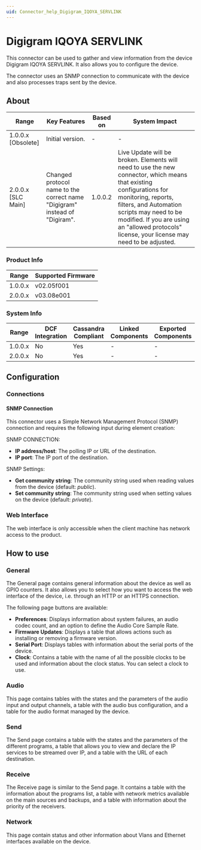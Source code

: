 ```yaml
---
uid: Connector_help_Digigram_IQOYA_SERVLINK
---
```


# Digigram IQOYA SERVLINK

This connector can be used to gather and view information from the device Digigram IQOYA SERVLINK. It also allows you to configure the device.

The connector uses an SNMP connection to communicate with the device and also processes traps sent by the device.

## About

| **Range**            | **Key Features**                                                           | **Based on** | **System Impact**                                                                                                                                                                                                                                                                          |
|----------------------|----------------------------------------------------------------------------|--------------|--------------------------------------------------------------------------------------------------------------------------------------------------------------------------------------------------------------------------------------------------------------------------------------------|
| 1.0.0.x \[Obsolete\] | Initial version.                                                           | \-           | \-                                                                                                                                                                                                                                                                                         |
| 2.0.0.x \[SLC Main\] | Changed protocol name to the correct name "Digigram" instead of "Digiram". | 1.0.0.2      | Live Update will be broken. Elements will need to use the new connector, which means that existing configurations for monitoring, reports, filters, and Automation scripts may need to be modified. If you are using an "allowed protocols" license, your license may need to be adjusted. |

### Product Info

| Range     | Supported Firmware     |
|-----------|------------------------|
| 1.0.0.x   | v02.05f001             |
| 2.0.0.x   | v03.08e001             |

### System Info

| Range     | DCF Integration     | Cassandra Compliant     | Linked Components     | Exported Components     |
|-----------|---------------------|-------------------------|-----------------------|-------------------------|
| 1.0.0.x   | No                  | Yes                     | \-                    | \-                      |
| 2.0.0.x   | No                  | Yes                     | \-                    | \-                      |

## Configuration

### Connections

#### SNMP Connection

This connector uses a Simple Network Management Protocol (SNMP) connection and requires the following input during element creation:

SNMP CONNECTION:

- **IP address/host**: The polling IP or URL of the destination.
- **IP port**: The IP port of the destination.

SNMP Settings:

- **Get community string**: The community string used when reading values from the device (default: *public*).
- **Set community string**: The community string used when setting values on the device (default: *private*).

### Web Interface

The web interface is only accessible when the client machine has network access to the product.

## How to use

### General

The General page contains general information about the device as well as GPIO counters. It also allows you to select how you want to access the web interface of the device, i.e. through an HTTP or an HTTPS connection.

The following page buttons are available:

- **Preferences**: Displays information about system failures, an audio codec count, and an option to define the Audio Core Sample Rate.
- **Firmware Updates**: Displays a table that allows actions such as installing or removing a firmware version.
- **Serial Port**: Displays tables with information about the serial ports of the device.
- **Clock**: Contains a table with the name of all the possible clocks to be used and information about the clock status. You can select a clock to use.

### Audio

This page contains tables with the states and the parameters of the audio input and output channels, a table with the audio bus configuration, and a table for the audio format managed by the device.

### Send

The Send page contains a table with the states and the parameters of the different programs, a table that allows you to view and declare the IP services to be streamed over IP, and a table with the URL of each destination.

### Receive

The Receive page is similar to the Send page. It contains a table with the information about the programs list, a table with network metrics available on the main sources and backups, and a table with information about the priority of the receivers.

### Network

This page contain status and other information about Vlans and Ethernet interfaces available on the device.
